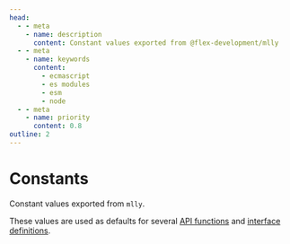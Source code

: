 ```yaml
---
head:
  - - meta
    - name: description
      content: Constant values exported from @flex-development/mlly
  - - meta
    - name: keywords
      content:
        - ecmascript
        - es modules
        - esm
        - node
  - - meta
    - name: priority
      content: 0.8
outline: 2
---
```


# Constants

Constant values exported from `mlly`.

These values are used as defaults for several [API functions](index.md) and
[interface definitions](interfaces.md).

<script setup lang='ts'>
import { useData } from 'vitepress'
import type ThemeConfig from '../.vitepress/theme/config'
import type Documentation from '../.vitepress/theme/documentation'

const { site } = useData<ThemeConfig>()
const { documentation } = site.value.themeConfig

/**
 * Documentation objects.
 *
 * @const {Documentation[]} docs
 */
const docs: Documentation[] = documentation.filter(doc => {
  return /src\/constants\.ts$/.test(doc.file)
})
</script>

<Doc v-for='doc in docs' :doc='doc.doc' :key='doc.file' />
